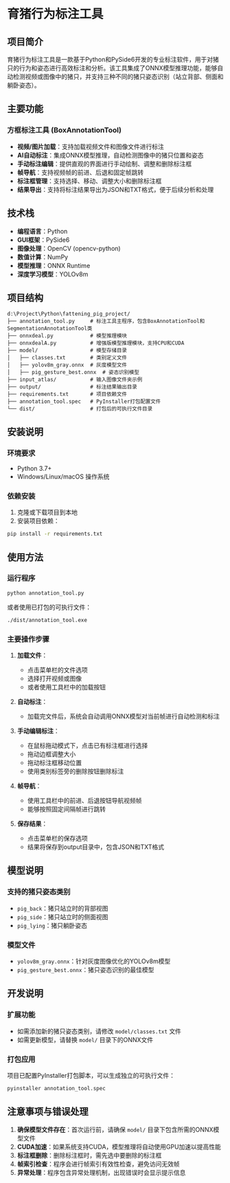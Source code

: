 # 育猪行为标注工具

## 项目简介

育猪行为标注工具是一款基于Python和PySide6开发的专业标注软件，用于对猪只的行为和姿态进行高效标注和分析。该工具集成了ONNX模型推理功能，能够自动检测视频或图像中的猪只，并支持三种不同的猪只姿态识别（站立背部、侧面和躺卧姿态）。

## 主要功能

### 方框标注工具 (BoxAnnotationTool)

- **视频/图片加载**：支持加载视频文件和图像文件进行标注
- **AI自动标注**：集成ONNX模型推理，自动检测图像中的猪只位置和姿态
- **手动标注编辑**：提供直观的界面进行手动绘制、调整和删除标注框
- **帧导航**：支持视频帧的前进、后退和固定帧跳转
- **标注框管理**：支持选择、移动、调整大小和删除标注框
- **结果导出**：支持将标注结果导出为JSON和TXT格式，便于后续分析和处理

## 技术栈

- **编程语言**：Python
- **GUI框架**：PySide6
- **图像处理**：OpenCV (opencv-python)
- **数值计算**：NumPy
- **模型推理**：ONNX Runtime
- **深度学习模型**：YOLOv8m

## 项目结构

```
d:\Project\Python\fattening_pig_project/
├── annotation_tool.py     # 标注工具主程序，包含BoxAnnotationTool和SegmentationAnnotationTool类
├── onnxdeal.py            # 模型推理模块
├── onnxdealA.py           # 增强版模型推理模块，支持CPU和CUDA
├── model/                 # 模型存储目录
│   ├── classes.txt        # 类别定义文件
│   ├── yolov8m_gray.onnx  # 灰度模型文件
│   ├── pig_gesture_best.onnx  # 姿态识别模型
├── input_atlas/           # 输入图像文件夹示例
├── output/                # 标注结果输出目录
├── requirements.txt       # 项目依赖文件
├── annotation_tool.spec   # PyInstaller打包配置文件
└── dist/                  # 打包后的可执行文件目录
```

## 安装说明

### 环境要求

- Python 3.7+
- Windows/Linux/macOS 操作系统

### 依赖安装

1. 克隆或下载项目到本地
2. 安装项目依赖：

```bash
pip install -r requirements.txt
```

## 使用方法

### 运行程序

```bash
python annotation_tool.py
```

或者使用已打包的可执行文件：

```bash
./dist/annotation_tool.exe
```

### 主要操作步骤

1. **加载文件**：
   - 点击菜单栏的文件选项
   - 选择打开视频或图像
   - 或者使用工具栏中的加载按钮

2. **自动标注**：
   - 加载完文件后，系统会自动调用ONNX模型对当前帧进行自动检测和标注

3. **手动编辑标注**：
   - 在鼠标拖动模式下，点击已有标注框进行选择
   - 拖动边框调整大小
   - 拖动标注框移动位置
   - 使用类别标签旁的删除按钮删除标注

4. **帧导航**：
   - 使用工具栏中的前进、后退按钮导航视频帧
   - 能够按照固定间隔帧进行跳转

5. **保存结果**：
   - 点击菜单栏的保存选项
   - 结果将保存到output目录中，包含JSON和TXT格式

## 模型说明

### 支持的猪只姿态类别

- `pig_back`：猪只站立时的背部视图
- `pig_side`：猪只站立时的侧面视图
- `pig_lying`：猪只躺卧姿态

### 模型文件

- `yolov8m_gray.onnx`：针对灰度图像优化的YOLOv8m模型
- `pig_gesture_best.onnx`：猪只姿态识别的最佳模型

## 开发说明

### 扩展功能

- 如需添加新的猪只姿态类别，请修改 `model/classes.txt` 文件
- 如需更新模型，请替换 `model/` 目录下的ONNX文件

### 打包应用

项目已配置PyInstaller打包脚本，可以生成独立的可执行文件：

```bash
pyinstaller annotation_tool.spec
```

## 注意事项与错误处理

1. **确保模型文件存在**：首次运行前，请确保 `model/` 目录下包含所需的ONNX模型文件
2. **CUDA加速**：如果系统支持CUDA，模型推理将自动使用GPU加速以提高性能
3. **标注框删除**：删除标注框时，需先选中要删除的标注框
4. **帧索引检查**：程序会进行帧索引有效性检查，避免访问无效帧
5. **异常处理**：程序包含异常处理机制，出现错误时会显示提示信息

